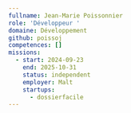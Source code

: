 ```yaml
---
fullname: Jean-Marie Poissonnier
role: 'Développeur '
domaine: Développement
github: poissoj
competences: []
missions:
  - start: 2024-09-23
    end: 2025-10-31
    status: independent
    employer: Malt
    startups:
      - dossierfacile
---
```

